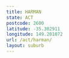 ```yaml
---
title: HARMAN
state: ACT
postcode: 2600
latitude: -35.302911
longitude: 149.201072
url: /act/harman/
layout: suburb
---
```

